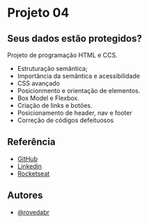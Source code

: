 # Projeto 04

## Seus dados estão protegidos?

Projeto de programação HTML e CCS.

- Estruturação semântica;
- Importância da semântica e acessibilidade
- CSS avançado
- Posicionmento e orientação de elementos.
- Box Model e Flexbox.
- Criação de links e botões.
- Posicionamento de header, nav e footer
- Correção de códigos defeituosos


## Referência

 - [GitHub](https://github.com/rovedabr)
 - [Linkedin](https://www.linkedin.com/in/ivan-roveda-952827b8/)
 - [Rocketseat](https://www.rocketseat.com.br/)


## Autores

- [@rovedabr](https://github.com/rovedabr)

